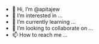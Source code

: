 - 👋 Hi, I’m @apitajew
- 👀 I’m interested in ...
- 🌱 I’m currently learning ...
- 💞️ I’m looking to collaborate on ...
- 📫 How to reach me ...

<!---
apitajew/apitajew is a ✨ special ✨ repository because its `README.md` (this file) appears on your GitHub profile.
You can click the Preview link to take a look at your changes.
--->
